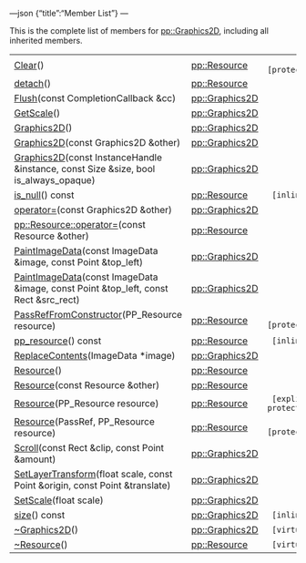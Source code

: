—json {“title”:“Member List”} —

This is the complete list of members for <a href="/docs/native-client/pepper_beta/cpp/classpp_1_1_graphics2_d/" class="el">pp::Graphics2D</a>, including all inherited members.

<table><tbody><tr class="odd"><td><a href="/docs/native-client/pepper_beta/cpp/classpp_1_1_resource#ad4016f37d3022863ca0188acb26ac9c4" class="el">Clear</a>()</td><td><a href="/docs/native-client/pepper_beta/cpp/classpp_1_1_resource/" class="el">pp::Resource</a></td><td><code> [protected]</code></td></tr><tr class="even"><td><a href="/docs/native-client/pepper_beta/cpp/classpp_1_1_resource#a81b9246381bdddacca3ac25f6ded2bfd" class="el">detach</a>()</td><td><a href="/docs/native-client/pepper_beta/cpp/classpp_1_1_resource/" class="el">pp::Resource</a></td><td></td></tr><tr class="odd"><td><a href="/docs/native-client/pepper_beta/cpp/classpp_1_1_graphics2_d#a3c1e23ad48ad62860a125d471b7664a4" class="el">Flush</a>(const CompletionCallback &amp;cc)</td><td><a href="/docs/native-client/pepper_beta/cpp/classpp_1_1_graphics2_d/" class="el">pp::Graphics2D</a></td><td></td></tr><tr class="even"><td><a href="/docs/native-client/pepper_beta/cpp/classpp_1_1_graphics2_d#a5b927eaabdd78b1a0094aa1a3695bae2" class="el">GetScale</a>()</td><td><a href="/docs/native-client/pepper_beta/cpp/classpp_1_1_graphics2_d/" class="el">pp::Graphics2D</a></td><td></td></tr><tr class="odd"><td><a href="/docs/native-client/pepper_beta/cpp/classpp_1_1_graphics2_d#aef2cf8f0798d4980309f9bc888a73463" class="el">Graphics2D</a>()</td><td><a href="/docs/native-client/pepper_beta/cpp/classpp_1_1_graphics2_d/" class="el">pp::Graphics2D</a></td><td></td></tr><tr class="even"><td><a href="/docs/native-client/pepper_beta/cpp/classpp_1_1_graphics2_d#a144e483e91d77dd7314698a87d57c7ca" class="el">Graphics2D</a>(const Graphics2D &amp;other)</td><td><a href="/docs/native-client/pepper_beta/cpp/classpp_1_1_graphics2_d/" class="el">pp::Graphics2D</a></td><td></td></tr><tr class="odd"><td><a href="/docs/native-client/pepper_beta/cpp/classpp_1_1_graphics2_d#a193584685783cfcf3ab4bd01a5ca6e14" class="el">Graphics2D</a>(const InstanceHandle &amp;instance, const Size &amp;size, bool is_always_opaque)</td><td><a href="/docs/native-client/pepper_beta/cpp/classpp_1_1_graphics2_d/" class="el">pp::Graphics2D</a></td><td></td></tr><tr class="even"><td><a href="/docs/native-client/pepper_beta/cpp/classpp_1_1_resource#a859068e34cdc2dc0b78754c255323aa9" class="el">is_null</a>() const</td><td><a href="/docs/native-client/pepper_beta/cpp/classpp_1_1_resource/" class="el">pp::Resource</a></td><td><code> [inline]</code></td></tr><tr class="odd"><td><a href="/docs/native-client/pepper_beta/cpp/classpp_1_1_graphics2_d#ad19b4539e1c1fdacc6ff41383b6cd3ba" class="el">operator=</a>(const Graphics2D &amp;other)</td><td><a href="/docs/native-client/pepper_beta/cpp/classpp_1_1_graphics2_d/" class="el">pp::Graphics2D</a></td><td></td></tr><tr class="even"><td><a href="/docs/native-client/pepper_beta/cpp/classpp_1_1_resource#aaf808a98bdaa7998d82e19514aa87423" class="el">pp::Resource::operator=</a>(const Resource &amp;other)</td><td><a href="/docs/native-client/pepper_beta/cpp/classpp_1_1_resource/" class="el">pp::Resource</a></td><td></td></tr><tr class="odd"><td><a href="/docs/native-client/pepper_beta/cpp/classpp_1_1_graphics2_d#ab61e3018d1f5c4301f71ad0001d3ad8e" class="el">PaintImageData</a>(const ImageData &amp;image, const Point &amp;top_left)</td><td><a href="/docs/native-client/pepper_beta/cpp/classpp_1_1_graphics2_d/" class="el">pp::Graphics2D</a></td><td></td></tr><tr class="even"><td><a href="/docs/native-client/pepper_beta/cpp/classpp_1_1_graphics2_d#af779f51bfb0c4064535ea91b2470ddc7" class="el">PaintImageData</a>(const ImageData &amp;image, const Point &amp;top_left, const Rect &amp;src_rect)</td><td><a href="/docs/native-client/pepper_beta/cpp/classpp_1_1_graphics2_d/" class="el">pp::Graphics2D</a></td><td></td></tr><tr class="odd"><td><a href="/docs/native-client/pepper_beta/cpp/classpp_1_1_resource#a3eda014529127a818df8d5bb5ec2fdf0" class="el">PassRefFromConstructor</a>(PP_Resource resource)</td><td><a href="/docs/native-client/pepper_beta/cpp/classpp_1_1_resource/" class="el">pp::Resource</a></td><td><code> [protected]</code></td></tr><tr class="even"><td><a href="/docs/native-client/pepper_beta/cpp/classpp_1_1_resource#a46a6123de0b007ad3fcb6f666534ccb4" class="el">pp_resource</a>() const</td><td><a href="/docs/native-client/pepper_beta/cpp/classpp_1_1_resource/" class="el">pp::Resource</a></td><td><code> [inline]</code></td></tr><tr class="odd"><td><a href="/docs/native-client/pepper_beta/cpp/classpp_1_1_graphics2_d#a73185e278ea87d33cfec2f00a56314d9" class="el">ReplaceContents</a>(ImageData *image)</td><td><a href="/docs/native-client/pepper_beta/cpp/classpp_1_1_graphics2_d/" class="el">pp::Graphics2D</a></td><td></td></tr><tr class="even"><td><a href="/docs/native-client/pepper_beta/cpp/classpp_1_1_resource#a56679e93a58101c8dce5dc510811a094" class="el">Resource</a>()</td><td><a href="/docs/native-client/pepper_beta/cpp/classpp_1_1_resource/" class="el">pp::Resource</a></td><td></td></tr><tr class="odd"><td><a href="/docs/native-client/pepper_beta/cpp/classpp_1_1_resource#ab0f664099ca06367180f220ea7e0b831" class="el">Resource</a>(const Resource &amp;other)</td><td><a href="/docs/native-client/pepper_beta/cpp/classpp_1_1_resource/" class="el">pp::Resource</a></td><td></td></tr><tr class="even"><td><a href="/docs/native-client/pepper_beta/cpp/classpp_1_1_resource#a555de93fdf4793f7db1183bf71d20580" class="el">Resource</a>(PP_Resource resource)</td><td><a href="/docs/native-client/pepper_beta/cpp/classpp_1_1_resource/" class="el">pp::Resource</a></td><td><code> [explicit, protected]</code></td></tr><tr class="odd"><td><a href="/docs/native-client/pepper_beta/cpp/classpp_1_1_resource#a907d3d6b7e292587c8cb9ff30d0a418d" class="el">Resource</a>(PassRef, PP_Resource resource)</td><td><a href="/docs/native-client/pepper_beta/cpp/classpp_1_1_resource/" class="el">pp::Resource</a></td><td><code> [protected]</code></td></tr><tr class="even"><td><a href="/docs/native-client/pepper_beta/cpp/classpp_1_1_graphics2_d#a6a4256bb84cab71909821699d7aea369" class="el">Scroll</a>(const Rect &amp;clip, const Point &amp;amount)</td><td><a href="/docs/native-client/pepper_beta/cpp/classpp_1_1_graphics2_d/" class="el">pp::Graphics2D</a></td><td></td></tr><tr class="odd"><td><a href="/docs/native-client/pepper_beta/cpp/classpp_1_1_graphics2_d#a3babd6bb9c922a650b3c7c57d1e36d8c" class="el">SetLayerTransform</a>(float scale, const Point &amp;origin, const Point &amp;translate)</td><td><a href="/docs/native-client/pepper_beta/cpp/classpp_1_1_graphics2_d/" class="el">pp::Graphics2D</a></td><td></td></tr><tr class="even"><td><a href="/docs/native-client/pepper_beta/cpp/classpp_1_1_graphics2_d#a96a91958227a7e42a829033241fac6b1" class="el">SetScale</a>(float scale)</td><td><a href="/docs/native-client/pepper_beta/cpp/classpp_1_1_graphics2_d/" class="el">pp::Graphics2D</a></td><td></td></tr><tr class="odd"><td><a href="/docs/native-client/pepper_beta/cpp/classpp_1_1_graphics2_d#ad623f80db2c0cc679619303a0c0b9eff" class="el">size</a>() const</td><td><a href="/docs/native-client/pepper_beta/cpp/classpp_1_1_graphics2_d/" class="el">pp::Graphics2D</a></td><td><code> [inline]</code></td></tr><tr class="even"><td><a href="/docs/native-client/pepper_beta/cpp/classpp_1_1_graphics2_d#aa40a889094d345add38f16d559ae0ebd" class="el">~Graphics2D</a>()</td><td><a href="/docs/native-client/pepper_beta/cpp/classpp_1_1_graphics2_d/" class="el">pp::Graphics2D</a></td><td><code> [virtual]</code></td></tr><tr class="odd"><td><a href="/docs/native-client/pepper_beta/cpp/classpp_1_1_resource#a081165265e2bd8217eaa2be2aeeb3aa3" class="el">~Resource</a>()</td><td><a href="/docs/native-client/pepper_beta/cpp/classpp_1_1_resource/" class="el">pp::Resource</a></td><td><code> [virtual]</code></td></tr></tbody></table>

